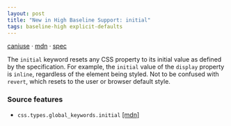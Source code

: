 ```yaml
---
layout: post
title: "New in High Baseline Support: initial"
tags: baseline-high explicit-defaults
---
```


[caniuse](https://caniuse.com/?search=initial-value) · [mdn](https://developer.mozilla.org/en-US/search?q=initial) · [spec](https://drafts.csswg.org/css-cascade-3/#initial)

The `initial` keyword resets any CSS property to its initial value as defined by the specification. For example, the `initial` value of the `display` property is `inline`, regardless of the element being styled. Not to be confused with `revert`, which resets to the user or browser default style.

### Source features

- ``css.types.global_keywords.initial`` [[mdn]](https://developer.mozilla.org/en-US/search?q=css.types.global_keywords.initial)
